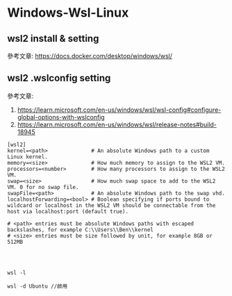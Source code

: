 # Windows-Wsl-Linux

## wsl2 install & setting
參考文章: https://docs.docker.com/desktop/windows/wsl/

## wsl2 .wslconfig setting
參考文章:
1. https://learn.microsoft.com/en-us/windows/wsl/wsl-config#configure-global-options-with-wslconfig
2. https://learn.microsoft.com/en-us/windows/wsl/release-notes#build-18945
```
[wsl2]
kernel=<path>              # An absolute Windows path to a custom Linux kernel.
memory=<size>              # How much memory to assign to the WSL2 VM.
processors=<number>        # How many processors to assign to the WSL2 VM.
swap=<size>                # How much swap space to add to the WSL2 VM. 0 for no swap file.
swapFile=<path>            # An absolute Windows path to the swap vhd.
localhostForwarding=<bool> # Boolean specifying if ports bound to wildcard or localhost in the WSL2 VM should be connectable from the host via localhost:port (default true).

# <path> entries must be absolute Windows paths with escaped backslashes, for example C:\\Users\\Ben\\kernel
# <size> entries must be size followed by unit, for example 8GB or 512MB
```

## 

```


wsl -l

wsl -d Ubuntu //啟用

```

